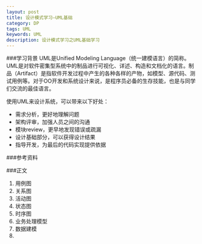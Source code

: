```yaml
---
layout: post
title: 设计模式学习—UML基础
category: DP
tags: UML
keywords: UML
description: 设计模式学习之UML基础学习
---
```


###学习背景
UML是Unified Modeling Language（统一建模语言）的简称。UML是对软件密集型系统中的制品进行可视化、详述、构造和文档化的语言。制品（Artifact）是指软件开发过程中产生的各种各样的产物，如模型、源代码、测试用例等。对于OO开发和系统设计来说，是程序员必备的生存技能，也是与同学们交流的最佳语言。  

使用UML来设计系统，可以带来以下好处：  

- 需求分析，更好地理解问题
- 架构评审，加强人员之间的沟通
- 模块review，更早地发现错误或疏漏
- 设计基础部分，可以获得设计结果
- 指导开发，为最后的代码实现提供依据

###参考资料


###正文
1. 用例图
2. 关系图
3. 活动图
4. 状态图
5. 时序图
6. 业务处理模型
7. 数据建模
8. 




